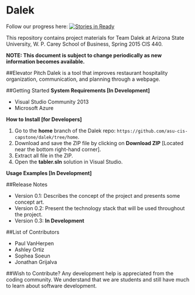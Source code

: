 # Dalek


Follow our progress here: [![Stories in Ready](https://badge.waffle.io/asu-cis-capstone/dalek.svg?label=ready&title=Ready)](http://waffle.io/asu-cis-capstone/dalek)


This repository contains project materials for Team Dalek at Arizona State University, W. P. Carey School of Business, Spring 2015 CIS 440.

**NOTE: This document is subject to change periodically as new information becomes available.**

##Elevator Pitch
Dalek is a tool that improves restaurant hospitality organization, communication, and planning through a webpage.

##Getting Started
**System Requirements [In Development]**
* Visual Studio Community 2013
* Microsoft Azure

**How to Install [for Developers]**

1. Go to the **home** branch of the Dalek repo: `https://github.com/asu-cis-capstone/dalek/tree/home`.
2. Download and save the ZIP file by clicking on **Download ZIP** [Located near the bottom right-hand corner].
3. Extract all file in the ZIP.
4. Open the **tabler.sln** solution in Visual Studio.

**Usage Examples [In Development]**
  
##Release Notes
  - Version 0.1: Describes the concept of the project and presents some concept art.
  - Version 0.2: Present the technology stack that will be used throughout the project. 
  - Version 0.3: **In Development**
  
##List of Contributors
* Paul VanHerpen
* Ashley Ortiz
* Sophea Soeun
* Jonathan Grijalva
  
##Wish to Contribute?
Any development help is appreciated from the coding community.  We understand that we are students and still have much to learn about software development.  
